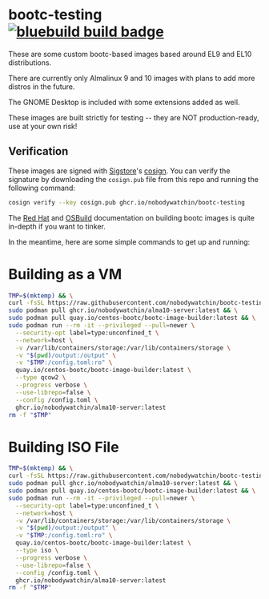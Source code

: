 # bootc-testing &nbsp; [![bluebuild build badge](https://github.com/nobodywatchin/bootc-testing/actions/workflows/build.yml/badge.svg)](https://github.com/nobodywatchin/bootc-testing/actions/workflows/build.yml)

These are some custom bootc-based images based around EL9 and EL10 distributions.

There are currently only Almalinux 9 and 10 images with plans to add more distros in the future.

The GNOME Desktop is included with some extensions added as well.

These images are built strictly for testing -- they are NOT production-ready, use at your own risk!

## Verification

These images are signed with [Sigstore](https://www.sigstore.dev/)'s [cosign](https://github.com/sigstore/cosign). You can verify the signature by downloading the `cosign.pub` file from this repo and running the following command:

```bash
cosign verify --key cosign.pub ghcr.io/nobodywatchin/bootc-testing
```

The [Red Hat](https://docs.redhat.com/en/documentation/red_hat_enterprise_linux/9/html/using_image_mode_for_rhel_to_build_deploy_and_manage_operating_systems/deploying-the-rhel-bootc-images_using-image-mode-for-rhel-to-build-deploy-and-manage-operating-systems#building-and-launching-configured-images_deploying-the-rhel-bootc-images) and [OSBuild](https://osbuild.org/docs/bootc/) documentation on building bootc images is quite in-depth if you want to tinker. 

In the meantime, here are some simple commands to get up and running:

# Building as a VM

```bash
TMP=$(mktemp) && \
curl -fsSL https://raw.githubusercontent.com/nobodywatchin/bootc-testing/main/image.toml -o "$TMP" && \
sudo podman pull ghcr.io/nobodywatchin/alma10-server:latest && \
sudo podman pull quay.io/centos-bootc/bootc-image-builder:latest && \
sudo podman run --rm -it --privileged --pull=newer \
  --security-opt label=type:unconfined_t \
  --network=host \
  -v /var/lib/containers/storage:/var/lib/containers/storage \
  -v "$(pwd)/output:/output" \
  -v "$TMP:/config.toml:ro" \
  quay.io/centos-bootc/bootc-image-builder:latest \
  --type qcow2 \
  --progress verbose \
  --use-librepo=false \
  --config /config.toml \
  ghcr.io/nobodywatchin/alma10-server:latest
rm -f "$TMP"

```

# Building ISO File

```bash
TMP=$(mktemp) && \
curl -fsSL https://raw.githubusercontent.com/nobodywatchin/bootc-testing/main/iso.toml -o "$TMP" && \
sudo podman pull ghcr.io/nobodywatchin/alma10-server:latest && \
sudo podman pull quay.io/centos-bootc/bootc-image-builder:latest && \
sudo podman run --rm -it --privileged --pull=newer \
  --security-opt label=type:unconfined_t \
  --network=host \
  -v /var/lib/containers/storage:/var/lib/containers/storage \
  -v "$(pwd)/output:/output" \
  -v "$TMP:/config.toml:ro" \
  quay.io/centos-bootc/bootc-image-builder:latest \
  --type iso \
  --progress verbose \
  --use-librepo=false \
  --config /config.toml \
  ghcr.io/nobodywatchin/alma10-server:latest
rm -f "$TMP"
```
